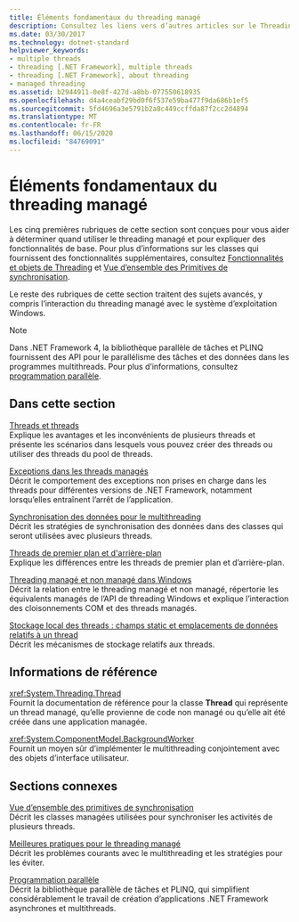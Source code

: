 ```yaml
---
title: Éléments fondamentaux du threading managé
description: Consultez les liens vers d’autres articles sur le Threading géré, couvrant des sujets tels que les exceptions, la synchronisation des données, le premier plan & les threads d’arrière-plan, le stockage local et bien plus encore.
ms.date: 03/30/2017
ms.technology: dotnet-standard
helpviewer_keywords:
- multiple threads
- threading [.NET Framework], multiple threads
- threading [.NET Framework], about threading
- managed threading
ms.assetid: b2944911-0e8f-427d-a8bb-077550618935
ms.openlocfilehash: d4a4ceabf29bd0f6f537e59ba477f9da686b1ef5
ms.sourcegitcommit: 5fd4696a3e5791b2a8c449ccffda87f2cc2d4894
ms.translationtype: MT
ms.contentlocale: fr-FR
ms.lasthandoff: 06/15/2020
ms.locfileid: "84769091"
---
```

# <a name="managed-threading-basics"></a>Éléments fondamentaux du threading managé

Les cinq premières rubriques de cette section sont conçues pour vous aider à déterminer quand utiliser le threading managé et pour expliquer des fonctionnalités de base. Pour plus d’informations sur les classes qui fournissent des fonctionnalités supplémentaires, consultez [Fonctionnalités et objets de Threading](threading-objects-and-features.md) et [Vue d’ensemble des Primitives de synchronisation](overview-of-synchronization-primitives.md).  
  
 Le reste des rubriques de cette section traitent des sujets avancés, y compris l’interaction du threading managé avec le système d’exploitation Windows.  
  
> [!NOTE]
> Dans .NET Framework 4, la bibliothèque parallèle de tâches et PLINQ fournissent des API pour le parallélisme des tâches et des données dans les programmes multithreads. Pour plus d’informations, consultez [programmation parallèle](../parallel-programming/index.md).  
  
## <a name="in-this-section"></a>Dans cette section

 [Threads et threads](threads-and-threading.md)  
 Explique les avantages et les inconvénients de plusieurs threads et présente les scénarios dans lesquels vous pouvez créer des threads ou utiliser des threads du pool de threads.  
  
 [Exceptions dans les threads managés](exceptions-in-managed-threads.md)  
 Décrit le comportement des exceptions non prises en charge dans les threads pour différentes versions de .NET Framework, notamment lorsqu’elles entraînent l’arrêt de l’application.  
  
 [Synchronisation des données pour le multithreading](synchronizing-data-for-multithreading.md)  
 Décrit les stratégies de synchronisation des données dans des classes qui seront utilisées avec plusieurs threads.  
  
 [Threads de premier plan et d'arrière-plan](foreground-and-background-threads.md)  
 Explique les différences entre les threads de premier plan et d’arrière-plan.  
  
 [Threading managé et non managé dans Windows](managed-and-unmanaged-threading-in-windows.md)  
 Décrit la relation entre le threading managé et non managé, répertorie les équivalents managés de l’API de threading Windows et explique l’interaction des cloisonnements COM et des threads managés.  
  
 [Stockage local des threads : champs static et emplacements de données relatifs à un thread](thread-local-storage-thread-relative-static-fields-and-data-slots.md)  
 Décrit les mécanismes de stockage relatifs aux threads.  
  
## <a name="reference"></a>Informations de référence

 <xref:System.Threading.Thread>  
 Fournit la documentation de référence pour la classe **Thread** qui représente un thread managé, qu’elle provienne de code non managé ou qu’elle ait été créée dans une application managée.  
  
 <xref:System.ComponentModel.BackgroundWorker>  
 Fournit un moyen sûr d’implémenter le multithreading conjointement avec des objets d’interface utilisateur.  
  
## <a name="related-sections"></a>Sections connexes

 [Vue d’ensemble des primitives de synchronisation](overview-of-synchronization-primitives.md)  
 Décrit les classes managées utilisées pour synchroniser les activités de plusieurs threads.  
  
 [Meilleures pratiques pour le threading managé](managed-threading-best-practices.md)  
 Décrit les problèmes courants avec le multithreading et les stratégies pour les éviter.  
  
 [Programmation parallèle](../parallel-programming/index.md)  
 Décrit la bibliothèque parallèle de tâches et PLINQ, qui simplifient considérablement le travail de création d’applications .NET Framework asynchrones et multithreads.
